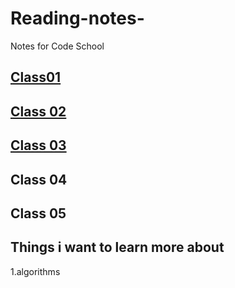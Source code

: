 # Reading-notes- 
Notes for Code School

## [Class01](https://github.com/jessicaporter98/Reading-notes/blob/1874aed36a95184b194e1cb559b9f538a6978353/Class01.md)



## [Class 02](https://github.com/jessicaporter98/Reading-notes/blob/a4764556cd078b2c6aab2dd3e096a00821ada3bb/Class%2002)

## [Class 03](https://github.com/jessicaporter98/Reading-notes/blob/9621d170e7e739f07302a02002c5253c51d972d1/Class%2003)

## Class 04 

## Class 05


## Things i want to learn more about 
1.algorithms 
